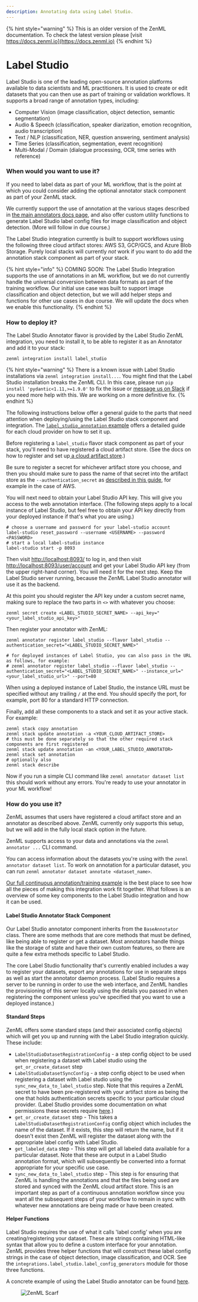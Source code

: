```yaml
---
description: Annotating data using Label Studio.
---
```


{% hint style="warning" %}
This is an older version of the ZenML documentation. To check the latest version please [visit https://docs.zenml.io](https://docs.zenml.io)
{% endhint %}


# Label Studio

Label Studio is one of the leading open-source annotation platforms available to data scientists and ML practitioners.
It is used to create or edit datasets that you can then use as part of training or validation workflows. It supports a
broad range of annotation types, including:

* Computer Vision (image classification, object detection, semantic segmentation)
* Audio & Speech (classification, speaker diarization, emotion recognition, audio transcription)
* Text / NLP (classification, NER, question answering, sentiment analysis)
* Time Series (classification, segmentation, event recognition)
* Multi-Modal / Domain (dialogue processing, OCR, time series with reference)

### When would you want to use it?

If you need to label data as part of your ML workflow, that is the point at which you could consider adding the optional
annotator stack component as part of your ZenML stack.

We currently support the use of annotation at the various stages described
in [the main annotators docs page](annotators.md), and also offer custom utility functions to generate Label Studio
label config files for image classification and object detection. (More will follow in due course.)

The Label Studio integration currently is built to support workflows using the following three cloud artifact stores:
AWS S3, GCP/GCS, and Azure Blob Storage. Purely local stacks will currently _not_ work if you want to do add the
annotation stack component as part of your stack.

{% hint style="info" %}
COMING SOON: The Label Studio Integration supports the use of annotations in an ML workflow, but we do not currently
handle the universal conversion between data formats as part of the training workflow. Our initial use case was built to
support image classification and object detection, but we will add helper steps and functions for other use cases in due
course. We will update the docs when we enable this functionality.
{% endhint %}

### How to deploy it?

The Label Studio Annotator flavor is provided by the Label Studio ZenML integration, you need to install it, to be able
to register it as an Annotator and add it to your stack:

```shell
zenml integration install label_studio
```

{% hint style="warning" %}
There is a known issue with Label Studio installations via `zenml integration install...`. You might find that the Label
Studio installation breaks the ZenML CLI. In this case, please run `pip install 'pydantic<1.11,>=1.9.0'` to fix the
issue or [message us on Slack](https://zenml.io/slack-invite) if you need more help with this. We are working on a more
definitive fix.
{% endhint %}

The following instructions below offer a general guide to the parts that need attention when deploying/using the Label
Studio stack component and integration.
The [`label_studio_annotation` example](https://github.com/zenml-io/zenml/tree/develop/examples/label\_studio\_annotation)
offers a detailed guide for each cloud provider on how to set it up.

Before registering a `label_studio` flavor stack component as part of your stack, you'll need to have registered a cloud
artifact store. (See the docs on how to register and set
up[ a cloud artifact store](/docs/book/stacks-and-components/component-guide/artifact-stores/artifact-stores.md).)

Be sure to register a secret for whichever artifact store you choose, and then you should make sure to pass the name of
that secret into the artifact store as the `--authentication_secret`
as [described in this guide](/docs/book/stacks-and-components/component-guide/artifact-stores/s3.md#advanced-configuration), 
for example in the case of AWS.

You will next need to obtain your Label Studio API key. This will give you access to the web annotation interface. (The
following steps apply to a local instance of Label Studio, but feel free to obtain your API key directly from your
deployed instance if that's what you are using.)

```shell
# choose a username and password for your label-studio account
label-studio reset_password --username <USERNAME> --password <PASSWORD>
# start a local label-studio instance
label-studio start -p 8093
```

Then visit [http://localhost:8093/](http://localhost:8093/) to log in, and then
visit [http://localhost:8093/user/account](http://localhost:8093/user/account) and get your Label Studio API key (from
the upper right-hand corner). You will need it for the next step. Keep the Label Studio server running, because the
ZenML Label Studio annotator will use it as the backend.

At this point you should register the API key under a custom secret name, making sure to replace the two parts in `<>`
with whatever you choose:

```shell
zenml secret create <LABEL_STUDIO_SECRET_NAME> --api_key="<your_label_studio_api_key>"
```

Then register your annotator with ZenML:

```shell
zenml annotator register label_studio --flavor label_studio --authentication_secret="<LABEL_STUDIO_SECRET_NAME>"

# for deployed instances of Label Studio, you can also pass in the URL as follows, for example:
# zenml annotator register label_studio --flavor label_studio --authentication_secret="<LABEL_STUDIO_SECRET_NAME>" --instance_url="<your_label_studio_url>" --port=80
```

When using a deployed instance of Label Studio, the instance URL must be specified without any trailing `/` at the end.
You should specify the port, for example, port 80 for a standard HTTP connection.

Finally, add all these components to a stack and set it as your active stack. For example:

```shell
zenml stack copy annotation
zenml stack update annotation -a <YOUR_CLOUD_ARTIFACT_STORE>
# this must be done separately so that the other required stack components are first registered
zenml stack update annotation -an <YOUR_LABEL_STUDIO_ANNOTATOR>
zenml stack set annotation
# optionally also
zenml stack describe
```

Now if you run a simple CLI command like `zenml annotator dataset list` this should work without any errors. You're
ready to use your annotator in your ML workflow!

### How do you use it?

ZenML assumes that users have registered a cloud artifact store and an annotator as described above. ZenML currently
only supports this setup, but we will add in the fully local stack option in the future.

ZenML supports access to your data and annotations via the `zenml annotator ...` CLI command.

You can access information about the datasets you're using with the `zenml annotator dataset list`. To work on
annotation for a particular dataset, you can run `zenml annotator dataset annotate <dataset_name>`.

[Our full continuous annotation/training example](https://github.com/zenml-io/zenml/tree/develop/examples/label\_studio\_annotation)
is the best place to see how all the pieces of making this integration work fit together. What follows is an overview of
some key components to the Label Studio integration and how it can be used.

#### Label Studio Annotator Stack Component

Our Label Studio annotator component inherits from the `BaseAnnotator` class. There are some methods that are core
methods that must be defined, like being able to register or get a dataset. Most annotators handle things like the
storage of state and have their own custom features, so there are quite a few extra methods specific to Label Studio.

The core Label Studio functionality that's currently enabled includes a way to register your datasets, export any
annotations for use in separate steps as well as start the annotator daemon process. (Label Studio requires a server to
be running in order to use the web interface, and ZenML handles the provisioning of this server locally using the
details you passed in when registering the component unless you've specified that you want to use a deployed instance.)

#### Standard Steps

ZenML offers some standard steps (and their associated config objects) which will get you up and running with the Label
Studio integration quickly. These include:

* `LabelStudioDatasetRegistrationConfig` - a step config object to be used when registering a dataset with Label studio
  using the `get_or_create_dataset` step
* `LabelStudioDatasetSyncConfig` - a step config object to be used when registering a dataset with Label studio using
  the `sync_new_data_to_label_studio` step. Note that this requires a ZenML secret to have been pre-registered with your
  artifact store as being the one that holds authentication secrets specific to your particular cloud provider. (Label
  Studio provides some documentation on what permissions these secrets
  require [here](https://labelstud.io/guide/tasks.html).)
* `get_or_create_dataset` step - This takes a `LabelStudioDatasetRegistrationConfig` config object which includes the
  name of the dataset. If it exists, this step will return the name, but if it doesn't exist then ZenML will register
  the dataset along with the appropriate label config with Label Studio.
* `get_labeled_data` step - This step will get all labeled data available for a particular dataset. Note that these are
  output in a Label Studio annotation format, which will subsequently be converted into a format appropriate for your
  specific use case.
* `sync_new_data_to_label_studio` step - This step is for ensuring that ZenML is handling the annotations and that the
  files being used are stored and synced with the ZenML cloud artifact store. This is an important step as part of a
  continuous annotation workflow since you want all the subsequent steps of your workflow to remain in sync with
  whatever new annotations are being made or have been created.

#### Helper Functions

Label Studio requires the use of what it calls 'label config' when you are creating/registering your dataset. These are
strings containing HTML-like syntax that allow you to define a custom interface for your annotation. ZenML provides
three helper functions that will construct these label config strings in the case of object detection, image
classification, and OCR. See the `integrations.label_studio.label_config_generators` module for those three functions.

A concrete example of using the Label Studio annotator can be
found [here](https://github.com/zenml-io/zenml/tree/develop/examples/label\_studio\_annotation).

<!-- For scarf -->
<figure><img alt="ZenML Scarf" referrerpolicy="no-referrer-when-downgrade" src="https://static.scarf.sh/a.png?x-pxid=f0b4f458-0a54-4fcd-aa95-d5ee424815bc" /></figure>
